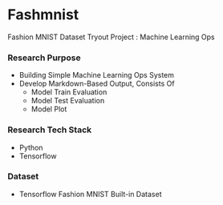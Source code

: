 # Fashmnist
Fashion MNIST Dataset Tryout Project : Machine Learning Ops


### Research Purpose
* Building Simple Machine Learning Ops System
* Develop Markdown-Based Output, Consists Of
  * Model Train Evaluation
  * Model Test Evaluation
  * Model Plot
  
### Research Tech Stack
* Python
* Tensorflow

### Dataset
* Tensorflow Fashion MNIST Built-in Dataset
